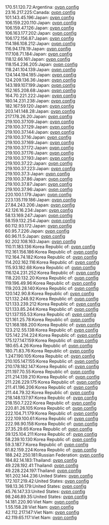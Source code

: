 170.51.120.72:Argentina: [ovpn config](vpn/170_51_120_72.ovpn)  
23.16.217.225:Canada: [ovpn config](vpn/23_16_217_225.ovpn)  
101.143.45.196:Japan: [ovpn config](vpn/101_143_45_196.ovpn)  
106.159.220.110:Japan: [ovpn config](vpn/106_159_220_110.ovpn)  
106.159.47.126:Japan: [ovpn config](vpn/106_159_47_126.ovpn)  
106.163.177.202:Japan: [ovpn config](vpn/106_163_177_202.ovpn)  
106.172.156.87:Japan: [ovpn config](vpn/106_172_156_87.ovpn)  
114.186.108.212:Japan: [ovpn config](vpn/114_186_108_212.ovpn)  
116.94.178.19:Japan: [ovpn config](vpn/116_94_178_19.ovpn)  
117.108.71.184:Japan: [ovpn config](vpn/117_108_71_184.ovpn)  
118.12.66.161:Japan: [ovpn config](vpn/118_12_66_161.ovpn)  
118.154.236.205:Japan: [ovpn config](vpn/118_154_236_205.ovpn)  
118.241.104.139:Japan: [ovpn config](vpn/118_241_104_139.ovpn)  
124.144.194.185:Japan: [ovpn config](vpn/124_144_194_185.ovpn)  
124.209.136.36:Japan: [ovpn config](vpn/124_209_136_36.ovpn)  
143.189.107.199:Japan: [ovpn config](vpn/143_189_107_199.ovpn)  
152.165.208.68:Japan: [ovpn config](vpn/152_165_208_68.ovpn)  
164.70.221.222:Japan: [ovpn config](vpn/164_70_221_222.ovpn)  
180.14.231.238:Japan: [ovpn config](vpn/180_14_231_238.ovpn)  
182.167.59.120:Japan: [ovpn config](vpn/182_167_59_120.ovpn)  
203.141.148.28:Japan: [ovpn config](vpn/203_141_148_28.ovpn)  
217.178.26.20:Japan: [ovpn config](vpn/217_178_26_20.ovpn)  
219.100.37.109:Japan: [ovpn config](vpn/219_100_37_109.ovpn)  
219.100.37.129:Japan: [ovpn config](vpn/219_100_37_129.ovpn)  
219.100.37.144:Japan: [ovpn config](vpn/219_100_37_144.ovpn)  
219.100.37.16:Japan: [ovpn config](vpn/219_100_37_16.ovpn)  
219.100.37.169:Japan: [ovpn config](vpn/219_100_37_169.ovpn)  
219.100.37.172:Japan: [ovpn config](vpn/219_100_37_172.ovpn)  
219.100.37.176:Japan: [ovpn config](vpn/219_100_37_176.ovpn)  
219.100.37.193:Japan: [ovpn config](vpn/219_100_37_193.ovpn)  
219.100.37.22:Japan: [ovpn config](vpn/219_100_37_22.ovpn)  
219.100.37.223:Japan: [ovpn config](vpn/219_100_37_223.ovpn)  
219.100.37.3:Japan: [ovpn config](vpn/219_100_37_3.ovpn)  
219.100.37.86:Japan: [ovpn config](vpn/219_100_37_86.ovpn)  
219.100.37.87:Japan: [ovpn config](vpn/219_100_37_87.ovpn)  
219.100.37.96:Japan: [ovpn config](vpn/219_100_37_96.ovpn)  
220.100.1.179:Japan: [ovpn config](vpn/220_100_1_179.ovpn)  
223.135.119.186:Japan: [ovpn config](vpn/223_135_119_186.ovpn)  
27.84.243.206:Japan: [ovpn config](vpn/27_84_243_206.ovpn)  
42.126.16.234:Japan: [ovpn config](vpn/42_126_16_234.ovpn)  
58.13.169.247:Japan: [ovpn config](vpn/58_13_169_247.ovpn)  
58.159.132.254:Japan: [ovpn config](vpn/58_159_132_254.ovpn)  
60.112.93.172:Japan: [ovpn config](vpn/60_112_93_172.ovpn)  
60.95.7.226:Japan: [ovpn config](vpn/60_95_7_226.ovpn)  
60.96.11.5:Japan: [ovpn config](vpn/60_96_11_5.ovpn)  
92.202.108.163:Japan: [ovpn config](vpn/92_202_108_163.ovpn)  
110.11.183.136:Korea Republic of: [ovpn config](vpn/110_11_183_136.ovpn)  
112.161.156.186:Korea Republic of: [ovpn config](vpn/112_161_156_186.ovpn)  
112.164.74.182:Korea Republic of: [ovpn config](vpn/112_164_74_182.ovpn)  
114.202.162.116:Korea Republic of: [ovpn config](vpn/114_202_162_116.ovpn)  
115.93.182.68:Korea Republic of: [ovpn config](vpn/115_93_182_68.ovpn)  
116.124.231.252:Korea Republic of: [ovpn config](vpn/116_124_231_252.ovpn)  
118.220.132.20:Korea Republic of: [ovpn config](vpn/118_220_132_20.ovpn)  
119.196.49.96:Korea Republic of: [ovpn config](vpn/119_196_49_96.ovpn)  
119.203.28.140:Korea Republic of: [ovpn config](vpn/119_203_28_140.ovpn)  
120.142.90.8:Korea Republic of: [ovpn config](vpn/120_142_90_8.ovpn)  
121.132.248.92:Korea Republic of: [ovpn config](vpn/121_132_248_92.ovpn)  
121.133.239.212:Korea Republic of: [ovpn config](vpn/121_133_239_212.ovpn)  
121.133.85.244:Korea Republic of: [ovpn config](vpn/121_133_85_244.ovpn)  
121.137.155.53:Korea Republic of: [ovpn config](vpn/121_137_155_53.ovpn)  
121.161.25.78:Korea Republic of: [ovpn config](vpn/121_161_25_78.ovpn)  
121.168.188.200:Korea Republic of: [ovpn config](vpn/121_168_188_200.ovpn)  
123.212.55.138:Korea Republic of: [ovpn config](vpn/123_212_55_138.ovpn)  
125.142.214.224:Korea Republic of: [ovpn config](vpn/125_142_214_224.ovpn)  
175.127.147.159:Korea Republic of: [ovpn config](vpn/175_127_147_159.ovpn)  
180.65.4.26:Korea Republic of: [ovpn config](vpn/180_65_4_26.ovpn)  
180.71.83.76:Korea Republic of: [ovpn config](vpn/180_71_83_76.ovpn)  
1.247.190.105:Korea Republic of: [ovpn config](vpn/1_247_190_105.ovpn)  
210.105.147.155:Korea Republic of: [ovpn config](vpn/210_105_147_155.ovpn)  
210.178.182.147:Korea Republic of: [ovpn config](vpn/210_178_182_147.ovpn)  
211.197.70.55:Korea Republic of: [ovpn config](vpn/211_197_70_55.ovpn)  
211.214.139.210:Korea Republic of: [ovpn config](vpn/211_214_139_210.ovpn)  
211.226.229.175:Korea Republic of: [ovpn config](vpn/211_226_229_175.ovpn)  
211.41.196.206:Korea Republic of: [ovpn config](vpn/211_41_196_206.ovpn)  
211.44.79.32:Korea Republic of: [ovpn config](vpn/211_44_79_32.ovpn)  
218.148.137.97:Korea Republic of: [ovpn config](vpn/218_148_137_97.ovpn)  
218.150.7.222:Korea Republic of: [ovpn config](vpn/218_150_7_222.ovpn)  
220.81.26.105:Korea Republic of: [ovpn config](vpn/220_81_26_105.ovpn)  
222.104.71.179:Korea Republic of: [ovpn config](vpn/222_104_71_179.ovpn)  
222.109.100.61:Korea Republic of: [ovpn config](vpn/222_109_100_61.ovpn)  
222.98.90.158:Korea Republic of: [ovpn config](vpn/222_98_90_158.ovpn)  
27.35.29.65:Korea Republic of: [ovpn config](vpn/27_35_29_65.ovpn)  
39.125.104.211:Korea Republic of: [ovpn config](vpn/39_125_104_211.ovpn)  
58.239.10.130:Korea Republic of: [ovpn config](vpn/58_239_10_130.ovpn)  
59.3.187.7:Korea Republic of: [ovpn config](vpn/59_3_187_7.ovpn)  
61.82.159.224:Korea Republic of: [ovpn config](vpn/61_82_159_224.ovpn)  
188.242.250.181:Russian Federation: [ovpn config](vpn/188_242_250_181.ovpn)  
184.82.14.183:Thailand: [ovpn config](vpn/184_82_14_183.ovpn)  
49.228.192.41:Thailand: [ovpn config](vpn/49_228_192_41.ovpn)  
49.228.224.197:Thailand: [ovpn config](vpn/49_228_224_197.ovpn)  
161.202.144.236:United States: [ovpn config](vpn/161_202_144_236.ovpn)  
172.107.219.42:United States: [ovpn config](vpn/172_107_219_42.ovpn)  
198.13.36.179:United States: [ovpn config](vpn/198_13_36_179.ovpn)  
45.76.147.33:United States: [ovpn config](vpn/45_76_147_33.ovpn)  
98.246.89.35:United States: [ovpn config](vpn/98_246_89_35.ovpn)  
14.181.220.90:Viet Nam: [ovpn config](vpn/14_181_220_90.ovpn)  
1.55.158.28:Viet Nam: [ovpn config](vpn/1_55_158_28.ovpn)  
42.112.217.147:Viet Nam: [ovpn config](vpn/42_112_217_147.ovpn)  
42.119.65.117:Viet Nam: [ovpn config](vpn/42_119_65_117.ovpn)  
